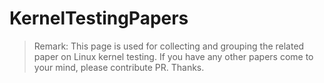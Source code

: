 # KernelTestingPapers

> Remark: This page is used for collecting and grouping the related paper on Linux kernel testing. If you have any other papers come to your mind, please contribute PR. Thanks.
